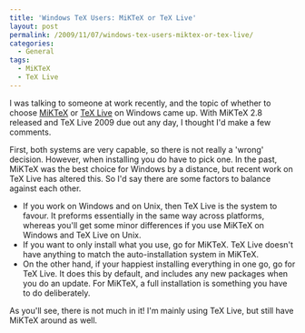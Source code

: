 ```yaml
---
title: 'Windows TeX Users: MiKTeX or TeX Live'
layout: post
permalink: /2009/11/07/windows-tex-users-miktex-or-tex-live/
categories:
  - General
tags:
  - MiKTeX
  - TeX Live
---
```

I was talking to someone at work recently, and the topic of whether to choose [MiKTeX](https://www.miktex.org/) or [TeX Live](https://tug.org/texlive/) on Windows came up. With MiKTeX 2.8 released and TeX Live 2009 due out any day, I thought I'd make a few comments.

First, both systems are very capable, so there is not really a 'wrong' decision. However, when installing you do have to pick one. In the past, MiKTeX was the best choice for Windows by a distance, but recent work on TeX Live has altered this. So I'd say there are some factors to balance against each other.

- If you work on Windows and on Unix, then TeX Live is the system to favour. It preforms essentially in the same way across platforms, whereas you'll get some minor differences if you use MiKTeX on Windows and TeX Live on Unix.
- If you want to only install what you use, go for MiKTeX. TeX Live doesn't have anything to match the auto-installation system in MiKTeX.
- On the other hand, if your happiest installing everything in one go, go for TeX Live. It does this by default, and includes any new packages when you do an update. For MiKTeX, a full installation is something you have to do deliberately.

As you'll see, there is not much in it! I'm mainly using TeX Live, but still have MiKTeX around as well.
